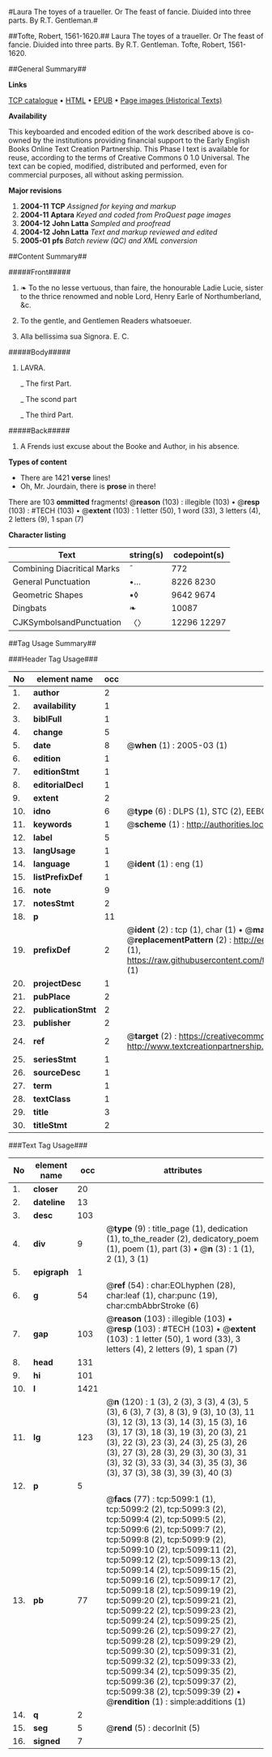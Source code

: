 #Laura The toyes of a traueller. Or The feast of fancie. Diuided into three parts. By R.T. Gentleman.#

##Tofte, Robert, 1561-1620.##
Laura The toyes of a traueller. Or The feast of fancie. Diuided into three parts. By R.T. Gentleman.
Tofte, Robert, 1561-1620.

##General Summary##

**Links**

[TCP catalogue](http://www.ota.ox.ac.uk/tcp/)  • 
[HTML](http://tei.it.ox.ac.uk/tcp/Texts-HTML/free/A13/A13798.html)  • 
[EPUB](http://tei.it.ox.ac.uk/tcp/Texts-EPUB/free/A13/A13798.epub) • 
[Page images (Historical Texts)](https://data.historicaltexts.jisc.ac.uk/view?pubId=eebo-99840581e&pageId=eebo-99840581e-5099-1)

**Availability**

This keyboarded and encoded edition of the
	       work described above is co-owned by the institutions
	       providing financial support to the Early English Books
	       Online Text Creation Partnership. This Phase I text is
	       available for reuse, according to the terms of Creative
	       Commons 0 1.0 Universal. The text can be copied,
	       modified, distributed and performed, even for
	       commercial purposes, all without asking permission.

**Major revisions**

1. __2004-11__ __TCP__ *Assigned for keying and markup*
1. __2004-11__ __Aptara__ *Keyed and coded from ProQuest page images*
1. __2004-12__ __John Latta__ *Sampled and proofread*
1. __2004-12__ __John Latta__ *Text and markup reviewed and edited*
1. __2005-01__ __pfs__ *Batch review (QC) and XML conversion*

##Content Summary##

#####Front#####

1. ❧ To the no lesse vertuous,
than faire, the honourable Ladie
Lucie, sister to the thrice renowmed
and noble Lord, Henry Earle of
Northumberland, &c.

1. To the gentle, and Gentlemen
Readers whatsoeuer.

1. Alla bellissima sua Signora.
E. C.

#####Body#####

1. LAVRA.

    _ The first Part.

    _ The scond part

    _ The third Part.

#####Back#####

1. A Frends iust excuse about the Booke
and Author, in his absence.

**Types of content**

  * There are 1421 **verse** lines!
  * Oh, Mr. Jourdain, there is **prose** in there!

There are 103 **ommitted** fragments! 
 @__reason__ (103) : illegible (103)  •  @__resp__ (103) : #TECH (103)  •  @__extent__ (103) : 1 letter (50), 1 word (33), 3 letters (4), 2 letters (9), 1 span (7)

**Character listing**


|Text|string(s)|codepoint(s)|
|---|---|---|
|Combining             Diacritical Marks|̄|772|
|General Punctuation|•…|8226 8230|
|Geometric Shapes|▪◊|9642 9674|
|Dingbats|❧|10087|
|CJKSymbolsandPunctuation|〈〉|12296 12297|

##Tag Usage Summary##

###Header Tag Usage###

|No|element name|occ|attributes|
|---|---|---|---|
|1.|__author__|2||
|2.|__availability__|1||
|3.|__biblFull__|1||
|4.|__change__|5||
|5.|__date__|8| @__when__ (1) : 2005-03 (1)|
|6.|__edition__|1||
|7.|__editionStmt__|1||
|8.|__editorialDecl__|1||
|9.|__extent__|2||
|10.|__idno__|6| @__type__ (6) : DLPS (1), STC (2), EEBO-CITATION (1), PROQUEST (1), VID (1)|
|11.|__keywords__|1| @__scheme__ (1) : http://authorities.loc.gov/ (1)|
|12.|__label__|5||
|13.|__langUsage__|1||
|14.|__language__|1| @__ident__ (1) : eng (1)|
|15.|__listPrefixDef__|1||
|16.|__note__|9||
|17.|__notesStmt__|2||
|18.|__p__|11||
|19.|__prefixDef__|2| @__ident__ (2) : tcp (1), char (1)  •  @__matchPattern__ (2) : ([0-9\-]+):([0-9IVX]+) (1), (.+) (1)  •  @__replacementPattern__ (2) : http://eebo.chadwyck.com/downloadtiff?vid=$1&page=$2 (1), https://raw.githubusercontent.com/textcreationpartnership/Texts/master/tcpchars.xml#$1 (1)|
|20.|__projectDesc__|1||
|21.|__pubPlace__|2||
|22.|__publicationStmt__|2||
|23.|__publisher__|2||
|24.|__ref__|2| @__target__ (2) : https://creativecommons.org/publicdomain/zero/1.0/ (1), http://www.textcreationpartnership.org/docs/. (1)|
|25.|__seriesStmt__|1||
|26.|__sourceDesc__|1||
|27.|__term__|1||
|28.|__textClass__|1||
|29.|__title__|3||
|30.|__titleStmt__|2||


###Text Tag Usage###

|No|element name|occ|attributes|
|---|---|---|---|
|1.|__closer__|20||
|2.|__dateline__|13||
|3.|__desc__|103||
|4.|__div__|9| @__type__ (9) : title_page (1), dedication (1), to_the_reader (2), dedicatory_poem (1), poem (1), part (3)  •  @__n__ (3) : 1 (1), 2 (1), 3 (1)|
|5.|__epigraph__|1||
|6.|__g__|54| @__ref__ (54) : char:EOLhyphen (28), char:leaf (1), char:punc (19), char:cmbAbbrStroke (6)|
|7.|__gap__|103| @__reason__ (103) : illegible (103)  •  @__resp__ (103) : #TECH (103)  •  @__extent__ (103) : 1 letter (50), 1 word (33), 3 letters (4), 2 letters (9), 1 span (7)|
|8.|__head__|131||
|9.|__hi__|101||
|10.|__l__|1421||
|11.|__lg__|123| @__n__ (120) : 1 (3), 2 (3), 3 (3), 4 (3), 5 (3), 6 (3), 7 (3), 8 (3), 9 (3), 10 (3), 11 (3), 12 (3), 13 (3), 14 (3), 15 (3), 16 (3), 17 (3), 18 (3), 19 (3), 20 (3), 21 (3), 22 (3), 23 (3), 24 (3), 25 (3), 26 (3), 27 (3), 28 (3), 29 (3), 30 (3), 31 (3), 32 (3), 33 (3), 34 (3), 35 (3), 36 (3), 37 (3), 38 (3), 39 (3), 40 (3)|
|12.|__p__|5||
|13.|__pb__|77| @__facs__ (77) : tcp:5099:1 (1), tcp:5099:2 (2), tcp:5099:3 (2), tcp:5099:4 (2), tcp:5099:5 (2), tcp:5099:6 (2), tcp:5099:7 (2), tcp:5099:8 (2), tcp:5099:9 (2), tcp:5099:10 (2), tcp:5099:11 (2), tcp:5099:12 (2), tcp:5099:13 (2), tcp:5099:14 (2), tcp:5099:15 (2), tcp:5099:16 (2), tcp:5099:17 (2), tcp:5099:18 (2), tcp:5099:19 (2), tcp:5099:20 (2), tcp:5099:21 (2), tcp:5099:22 (2), tcp:5099:23 (2), tcp:5099:24 (2), tcp:5099:25 (2), tcp:5099:26 (2), tcp:5099:27 (2), tcp:5099:28 (2), tcp:5099:29 (2), tcp:5099:30 (2), tcp:5099:31 (2), tcp:5099:32 (2), tcp:5099:33 (2), tcp:5099:34 (2), tcp:5099:35 (2), tcp:5099:36 (2), tcp:5099:37 (2), tcp:5099:38 (2), tcp:5099:39 (2)  •  @__rendition__ (1) : simple:additions (1)|
|14.|__q__|2||
|15.|__seg__|5| @__rend__ (5) : decorInit (5)|
|16.|__signed__|7||
